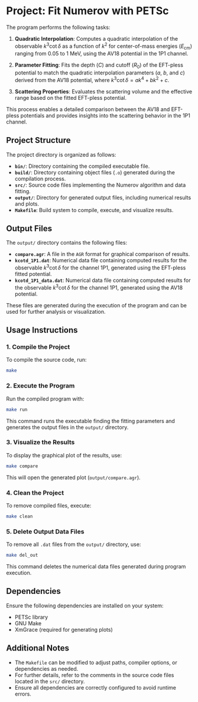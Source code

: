 # Project: Fit Numerov with PETSc

The program performs the following tasks:

1. **Quadratic Interpolation**: Computes a quadratic interpolation of the observable $k^3 \cot\delta$ as a function of $k^2$ for center-of-mass energies ($E_{\text{cm}}$) ranging from 0.05 to 1 MeV, using the AV18 potential in the 1P1 channel.

2. **Parameter Fitting**: Fits the depth ($C$) and cutoff ($R_0$) of the EFT-pless potential to match the quadratic interpolation parameters ($a$, $b$, and $c$) derived from the AV18 potential, where $k^3 \cot \delta = a k^4 + b k^2 + c$.

3. **Scattering Properties**: Evaluates the scattering volume and the effective range based on the fitted EFT-pless potential.

This process enables a detailed comparison between the AV18 and EFT-pless potentials and provides insights into the scattering behavior in the 1P1 channel.

## Project Structure
The project directory is organized as follows:
- **`bin/`**: Directory containing the compiled executable file.
- **`build/`**: Directory containing object files (`.o`) generated during the compilation process.
- **`src/`**: Source code files implementing the Numerov algorithm and data fitting.
- **`output/`**: Directory for generated output files, including numerical results and plots.
- **`Makefile`**: Build system to compile, execute, and visualize results.

## Output Files
The `output/` directory contains the following files:

- **`compare.agr`**: A file in the `AGR` format for graphical comparison of results.
- **`kcotd_1P1.dat`**: Numerical data file containing computed results for the observable $k^3 \cot\delta$ for the channel 1P1, generated using the EFT-pless fitted potential.
- **`kcotd_1P1_data.dat`**: Numerical data file containing computed results for the observable $k^3 \cot\delta$ for the channel 1P1, generated using the AV18 potential.

These files are generated during the execution of the program and can be used for further analysis or visualization.

## Usage Instructions

### 1. Compile the Project
To compile the source code, run:
```bash
make
```

### 2. Execute the Program
Run the compiled program with:
```bash
make run
```
This command runs the executable finding the fitting parameters and generates the output files in the `output/` directory.

### 3. Visualize the Results
To display the graphical plot of the results, use:
```bash
make compare
```
This will open the generated plot (`output/compare.agr`).

### 4. Clean the Project
To remove compiled files, execute:
```bash
make clean
```

### 5. Delete Output Data Files
To remove all `.dat` files from the `output/` directory, use:
```bash
make del_out
```
This command deletes the numerical data files generated during program execution.

## Dependencies
Ensure the following dependencies are installed on your system:
- PETSc library
- GNU Make
- XmGrace (required for generating plots)

## Additional Notes
- The `Makefile` can be modified to adjust paths, compiler options, or dependencies as needed.
- For further details, refer to the comments in the source code files located in the `src/` directory.
- Ensure all dependencies are correctly configured to avoid runtime errors.

